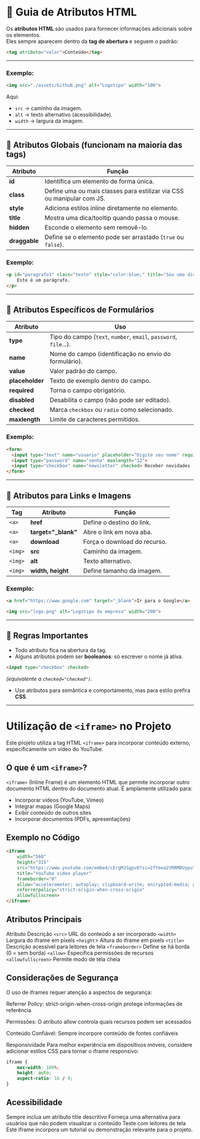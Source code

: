 # 📘 Guia de Atributos HTML

Os **atributos HTML** são usados para fornecer informações adicionais sobre os elementos.  
Eles sempre aparecem dentro da **tag de abertura** e seguem o padrão:

```html
<tag atributo="valor">Conteúdo</tag>
```

---

### Exemplo:

```html
<img src="./assets/Github.png" alt="Logotipo" width="100">
```

Aqui:

- `src` → caminho da imagem.  
- `alt` → texto alternativo (acessibilidade).  
- `width` → largura da imagem.  

---

## 🔹 Atributos Globais (funcionam na maioria das tags)

| Atributo  | Função |
|-----------|--------|
| **id** | Identifica um elemento de forma única. |
| **class** | Define uma ou mais classes para estilizar via CSS ou manipular com JS. |
| **style** | Adiciona estilos inline diretamente no elemento. |
| **title** | Mostra uma dica/tooltip quando passa o mouse. |
| **hidden** | Esconde o elemento sem removê-lo. |
| **draggable** | Define se o elemento pode ser arrastado (`true` ou `false`). |

### Exemplo:

```html
<p id="paragrafo1" class="texto" style="color:blue;" title="Sou uma dica!">
    Este é um parágrafo.
</p>
```

---

## 🔹 Atributos Específicos de Formulários

| Atributo  | Uso |
|-----------|-----|
| **type** | Tipo do campo (`text`, `number`, `email`, `password`, `file`...). |
| **name** | Nome do campo (identificação no envio do formulário). |
| **value** | Valor padrão do campo. |
| **placeholder** | Texto de exemplo dentro do campo. |
| **required** | Torna o campo obrigatório. |
| **disabled** | Desabilita o campo (não pode ser editado). |
| **checked** | Marca `checkbox` ou `radio` como selecionado. |
| **maxlength** | Limite de caracteres permitidos. |

### Exemplo:

```html
<form>
  <input type="text" name="usuario" placeholder="Digite seu nome" required>
  <input type="password" name="senha" maxlength="12">
  <input type="checkbox" name="newsletter" checked> Receber novidades
</form>
```

---

## 🔹 Atributos para Links e Imagens

| Tag  | Atributo | Função |
|------|----------|--------|
| `<a>` | **href** | Define o destino do link. |
| `<a>` | **target="_blank"** | Abre o link em nova aba. |
| `<a>` | **download** | Força o download do recurso. |
| `<img>` | **src** | Caminho da imagem. |
| `<img>` | **alt** | Texto alternativo. |
| `<img>` | **width, height** | Define tamanho da imagem. |

### Exemplo:

```html
<a href="https://www.google.com" target="_blank">Ir para o Google</a>

<img src="logo.png" alt="Logotipo da empresa" width="200">
```

---

## 📝 Regras Importantes

- Todo atributo fica na abertura da tag.  
- Alguns atributos podem ser **booleanos**: só escrever o nome já ativa.  

```html
<input type="checkbox" checked>
```
*(equivalente a `checked="checked")`.*

- Use atributos para semântica e comportamento, mas para estilo prefira **CSS**.  

---

# Utilização de `<iframe>` no Projeto

Este projeto utiliza a tag HTML `<iframe>` para incorporar conteúdo externo, especificamente um vídeo do YouTube.

## O que é um `<iframe>`?

`<iframe>` (Inline Frame) é um elemento HTML que permite incorporar outro documento HTML dentro do documento atual. É amplamente utilizado para:

- Incorporar vídeos (YouTube, Vimeo)
- Integrar mapas (Google Maps)
- Exibir conteúdo de outros sites
- Incorporar documentos (PDFs, apresentações)

## Exemplo no Código

```html
<iframe 
    width="560" 
    height="315" 
    src="https://www.youtube.com/embed/cErgMJSgpv0?si=2fYeea2YRRMDUypu" 
    title="YouTube video player" 
    frameborder="0" 
    allow="accelerometer; autoplay; clipboard-write; encrypted-media; gyroscope; picture-in-picture; web-share" 
    referrerpolicy="strict-origin-when-cross-origin" 
    allowfullscreen>
</iframe>
```

## Atributos Principais
Atributo	Descrição
`<src>`	URL do conteúdo a ser incorporado
`<width>`	Largura do iframe em pixels
`<height`>	Altura do iframe em pixels
`<title>`	Descrição acessível para leitores de tela
`<frameborder>`	Define se há borda (0 = sem borda)
`<allow>`	Especifica permissões de recursos
`<allowfullscreen>`	Permite modo de tela cheia

## Considerações de Segurança
O uso de iframes requer atenção a aspectos de segurança:

Referrer Policy: strict-origin-when-cross-origin protege informações de referência

Permissões: O atributo allow controla quais recursos podem ser acessados

Conteúdo Confiável: Sempre incorpore conteúdo de fontes confiáveis

Responsividade
Para melhor experiência em dispositivos móveis, considere adicionar estilos CSS para tornar o iframe responsivo:

```css
iframe {
    max-width: 100%;
    height: auto;
    aspect-ratio: 16 / 9;
}
```
## Acessibilidade
Sempre inclua um atributo title descritivo
Forneça uma alternativa para usuários que não podem visualizar o conteúdo
Teste com leitores de tela
Este iframe incorpora um tutorial ou demonstração relevante para o projeto.